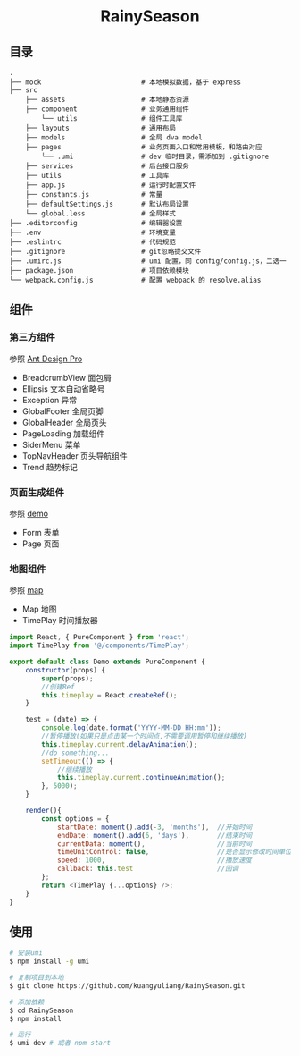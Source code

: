 <h1 align="center">RainySeason</h1>

## 目录
```
.
├── mock                         # 本地模拟数据，基于 express
├── src
    ├── assets                   # 本地静态资源
    ├── component                # 业务通用组件
        └── utils                # 组件工具库
    ├── layouts                  # 通用布局
    ├── models                   # 全局 dva model
    ├── pages                    # 业务页面入口和常用模板，和路由对应
        └── .umi                 # dev 临时目录，需添加到 .gitignore
    ├── services                 # 后台接口服务
    ├── utils                    # 工具库
    ├── app.js                   # 运行时配置文件
    ├── constants.js             # 常量
    ├── defaultSettings.js       # 默认布局设置
    └── global.less              # 全局样式
├── .editorconfig                # 编辑器设置
├── .env                         # 环境变量
├── .eslintrc                    # 代码规范
├── .gitignore                   # git忽略提交文件
├── .umirc.js                    # umi 配置，同 config/config.js，二选一
├── package.json                 # 项目依赖模块
└── webpack.config.js            # 配置 webpack 的 resolve.alias
```

## 组件

### 第三方组件

参照 [Ant Design Pro](https://github.com/ant-design/ant-design-pro/)

- BreadcrumbView 面包屑
- Ellipsis 文本自动省略号
- Exception 异常
- GlobalFooter 全局页脚
- GlobalHeader 全局页头
- PageLoading 加载组件
- SiderMenu 菜单
- TopNavHeader 页头导航组件
- Trend 趋势标记

### 页面生成组件

参照 [demo](./src/pages/test/test.js)

- Form 表单
- Page 页面

### 地图组件

参照 [map](./src/pages/index.js)

- Map 地图
- TimePlay 时间播放器


```javascript
import React, { PureComponent } from 'react';
import TimePlay from '@/components/TimePlay';

export default class Demo extends PureComponent {
    constructor(props) {
        super(props);
        //创建Ref
        this.timeplay = React.createRef();
    }

    test = (date) => {
        console.log(date.format('YYYY-MM-DD HH:mm'));
        //暂停播放(如果只是点击某一个时间点,不需要调用暂停和继续播放)
        this.timeplay.current.delayAnimation();
        //do something...
        setTimeout(() => {
            //继续播放
            this.timeplay.current.continueAnimation();
        }, 5000);
    }

    render(){
        const options = {
            startDate: moment().add(-3, 'months'),  //开始时间
            endDate: moment().add(6, 'days'),       //结束时间
            currentData: moment(),                  //当前时间
            timeUnitControl: false,                 //是否显示修改时间单位
            speed: 1000,                            //播放速度
            callback: this.test                     //回调
        };
        return <TimePlay {...options} />;
    }
}
```

## 使用

```bash
# 安装umi
$ npm install -g umi

# 复制项目到本地
$ git clone https://github.com/kuangyuliang/RainySeason.git

# 添加依赖
$ cd RainySeason
$ npm install

# 运行
$ umi dev # 或者 npm start
```